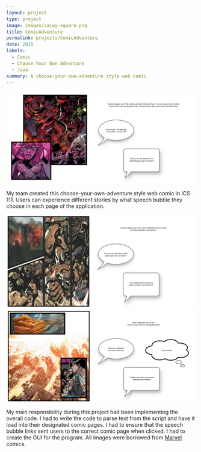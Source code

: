 ```yaml
---
layout: project
type: project
image: images/vacay-square.png
title: ComicAdventure
permalink: projects/ComicAdventure
date: 2015
labels:
  - Comic
  - Choose Your Own Adventure
  - Java
summary: A choose-your-own-adventure style web comic.
---
```


<img class="ui extra large image" src="../images/comic3.png">

My team created this choose-your-own-adventure style web comic in ICS 111.  Users can experience different stories by what speech bubble they choose in each page of the application.

<div class="ui medium images">
  <img class="ui image" src="../images/comic2.png">
  <img class="ui image" src="../images/comic1.png">
</div>

My main responsibility during this project had been implementing the overall code.  I had to write the code to parse text from the script and have it load into their designated comic pages.  I had to ensure that the speech bubble links sent users to the correct comic page when clicked.  I had to create the GUI for the program.  All images were borrowed from [Marvel](http://marvel.com) comics.

